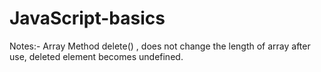 # JavaScript-basics

Notes:- Array Method delete() , does not change the length of array after use, deleted element becomes undefined.
